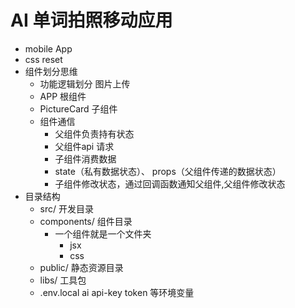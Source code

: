 # AI 单词拍照移动应用

- mobile App
- css reset
- 组件划分思维
  - 功能逻辑划分 图片上传
  - APP 根组件
  - PictureCard 子组件
  - 组件通信
    - 父组件负责持有状态
    - 父组件api 请求
    - 子组件消费数据
    - state（私有数据状态）、 props（父组件传递的数据状态） 
    - 子组件修改状态，通过回调函数通知父组件,父组件修改状态
- 目录结构
  - src/ 开发目录
  - components/ 组件目录
    - 一个组件就是一个文件夹
      - jsx
      - css
  - public/ 静态资源目录
  - libs/ 工具包
  - .env.local  ai api-key token  等环境变量